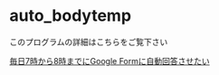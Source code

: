 # auto_bodytemp

このプログラムの詳細はこちらをご覧下さい

[毎日7時から8時までにGoogle Formに自動回答させたい](https://qiita.com/nakayumc0278/items/6b49b15fbaf1f52c51ea)
